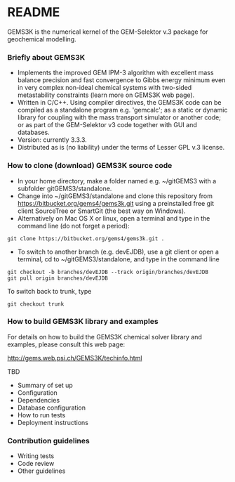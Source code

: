 # README #

GEMS3K is the numerical kernel of the GEM-Selektor v.3 package for geochemical modelling.

### Briefly about GEMS3K ###

* Implements the improved GEM IPM-3 algorithm with excellent mass balance precision and fast convergence to Gibbs energy minimum even in very complex non-ideal chemical systems with two-sided metastability constraints (learn more on GEMS3K web page).
* Written in C/C++. Using compiler directives, the GEMS3K code can be compiled as a standalone program e.g. 'gemcalc'; as a static or dynamic library for coupling with the mass transport simulator or another code; or as part of the GEM-Selektor v3 code together with GUI and databases.
* Version: currently 3.3.3.
* Distributed as is (no liability) under the terms of Lesser GPL v.3 license. 

### How to clone (download) GEMS3K source code ###

* In your home directory, make a folder named e.g. ~/gitGEMS3 with a subfolder gitGEMS3/standalone.
* Change into ~/gitGEMS3/standalone and clone this repository from https://bitbucket.org/gems4/gems3k.git using a preinstalled free git client SourceTree or SmartGit (the best way on Windows). 
* Alternatively on Mac OS X or linux, open a terminal and type in the command line (do not forget a period):
~~~
git clone https://bitbucket.org/gems4/gems3k.git . 
~~~
* To switch to another branch (e.g. devEJDB), use a git client or open a terminal, cd to ~/gitGEMS3/standalone, and type in the command line
~~~
git checkout -b branches/devEJDB --track origin/branches/devEJDB
git pull origin branches/devEJDB
~~~
To switch back to trunk, type
~~~
git checkout trunk
~~~

### How to build GEMS3K library and examples ###

For details on how to build the GEMS3K chemical solver library and examples, please consult this web page:

http://gems.web.psi.ch/GEMS3K/techinfo.html

TBD
* Summary of set up
* Configuration
* Dependencies
* Database configuration
* How to run tests
* Deployment instructions

### Contribution guidelines ###

* Writing tests
* Code review
* Other guidelines